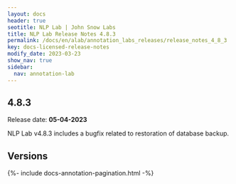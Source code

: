 ```yaml
---
layout: docs
header: true
seotitle: NLP Lab | John Snow Labs
title: NLP Lab Release Notes 4.8.3
permalink: /docs/en/alab/annotation_labs_releases/release_notes_4_8_3
key: docs-licensed-release-notes
modify_date: 2023-03-23
show_nav: true
sidebar:
  nav: annotation-lab
---
```


<div class="h3-box" markdown="1">

## 4.8.3

Release date: **05-04-2023**

NLP Lab v4.8.3 includes a bugfix related to restoration of database backup. 

</div><div class="prev_ver h3-box" markdown="1">

## Versions

</div>

{%- include docs-annotation-pagination.html -%}